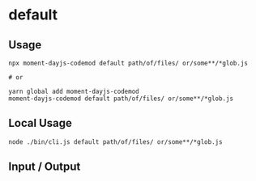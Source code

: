 # default


## Usage

```
npx moment-dayjs-codemod default path/of/files/ or/some**/*glob.js

# or

yarn global add moment-dayjs-codemod
moment-dayjs-codemod default path/of/files/ or/some**/*glob.js
```

## Local Usage
```
node ./bin/cli.js default path/of/files/ or/some**/*glob.js
```

## Input / Output

<!--FIXTURES_TOC_START-->
<!--FIXTURES_TOC_END-->

<!--FIXTURES_CONTENT_START-->
<!--FIXTURES_CONTENT_END-->